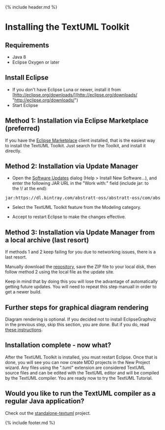 ---
---
{% include header.md %}

# Installing the TextUML Toolkit

Requirements
------------

-   Java 8
-   Eclipse Oxygen or later

Install Eclipse
---------------

-   If you don't have Eclipse Luna or newer, install it from
    [http://eclipse.org/downloads/](http://eclipse.org/downloads/ "http://eclipse.org/downloads/")
-   Start Eclipse

Method 1: Installation via Eclipse Marketplace (preferred)
-------------------------------


If you have the [Eclipse
Marketplace](http://marketplace.eclipse.org/marketplace-client-intro "http://marketplace.eclipse.org/marketplace-client-intro")
client installed, that is the easiest way to install the TextUML
Toolkit. Just search for the Toolkit, and install it directly.

Method 2: Installation via Update Manager 
-------------------------------

-   Open the [Software
    Updates](http://help.eclipse.org/stable/topic/org.eclipse.platform.doc.user/tasks/tasks-121.htm "http://help.eclipse.org/stable/topic/org.eclipse.platform.doc.user/tasks/tasks-121.htm")
    dialog (Help \> Install New Software...), and enter the following
    JAR URL in the "Work with:" field (include jar: to the !/ at the
    end):

<pre>jar:https://dl.bintray.com/abstratt-oss/abstratt-oss/com/abstratt/eclipsegraphviz/com.abstratt.eclipsegraphviz.repository/2.7.201911/com.abstratt.eclipsegraphviz.repository-2.7.201911.zip!/</pre>

-   Select the TextUML Toolkit feature from the Modeling category.

-   Accept to restart Eclipse to make the changes effective.

Method 3: Installation via Update Manager from a local archive (last resort)
-------------------------------

If methods 1 and 2 keep failing for you due to networking issues, there is a last resort.

Manually download the [repository](https://dl.bintray.com/abstratt-oss/abstratt-oss/com/abstratt/eclipsegraphviz/com.abstratt.eclipsegraphviz.repository/2.7.201911/com.abstratt.eclipsegraphviz.repository-2.7.201911.zip), save the ZIP file to your local disk, then follow method 2 using the local file as the update site.

Keep in mind that by doing this you will lose the advantage of automatically getting future updates. You will need to repeat this step manuall in order to get a newer build.

Further steps for graphical diagram rendering
---------------------------------------------

Diagram rendering is optional. If you decided not to install
EclipseGraphviz in the previous step, skip this section, you are done.
But if you do, read [these
instructions](graphical.html "Configuring Graphical Rendering").

Installation complete - now what?
---------------------------------

After the TextUML Toolkit is installed, you must restart Eclipse. Once
that is done, you will see you can now create MDD projects in the New
Project wizard. Any files using the ".tuml" extension are considered
TextUML source files and can be edited with the TextUML editor and will
be compiled by the TextUML compiler. You are ready now to try the
TextUML
Tutorial.

Would you like to run the TextUML compiler as a regular Java application? 
---------------------------------

Check out the [standalone-textuml](http://github.com/abstratt/standalone-textuml) project.

{% include footer.md %}
